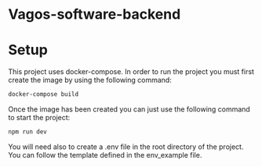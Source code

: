 # Vagos-software-backend

# Setup

This project uses docker-compose. In order to run the project you must first create the image by using the following command:

```bash
docker-compose build
```

Once the image has been created you can just use the following command to start the project:

```bash
npm run dev
```

You will need also to create a .env file in the root directory of the project. You can follow the template defined in the env_example file.
